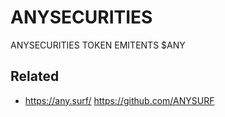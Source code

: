 # ANYSECURITIES
ANYSECURITIES TOKEN EMITENTS $ANY

## Related

 * https://any.surf/ https://github.com/ANYSURF
